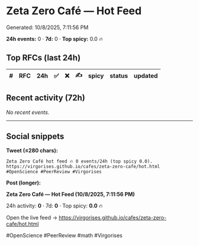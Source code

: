 # Zeta Zero Café — Hot Feed

Generated: 10/8/2025, 7:11:56 PM

**24h events:** 0 · **7d:** 0 · **Top spicy:** 0.0 🔥

## Top RFCs (last 24h)

| # | RFC | 24h | ✅ | ❌ | ✍️ | spicy | status | updated |
|--:|:----|----:|---:|---:|---:|-----:|:------:|:--------|

## Recent activity (72h)

_No recent events._

---

## Social snippets

**Tweet (≤280 chars):**

```
Zeta Zero Café hot feed 🔥 0 events/24h (top spicy 0.0). https://virgorises.github.io/cafes/zeta-zero-cafe/hot.html #OpenScience #PeerReview #Virgorises
```

**Post (longer):**

**Zeta Zero Café — Hot Feed (10/8/2025, 7:11:56 PM)**

24h activity: **0** · 7d: **0** · Top spicy: **0.0** 🔥

Open the live feed → https://virgorises.github.io/cafes/zeta-zero-cafe/hot.html

#OpenScience #PeerReview #math #Virgorises
